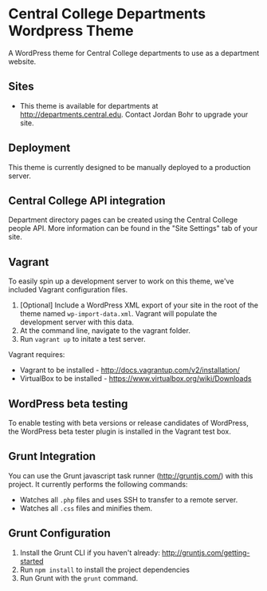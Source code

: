 Central College Departments Wordpress Theme
===================

A WordPress theme for Central College departments to use as a department website.

Sites
------------------
* This theme is available for departments at http://departments.central.edu. Contact Jordan Bohr to upgrade your site.

Deployment
------------------
This theme is currently designed to be manually deployed to a production server.

Central College API integration
------------------
Department directory pages can be created using the Central College people API. More information can be found in the "Site Settings" tab of your site.

Vagrant
------------------
To easily spin up a development server to work on this theme, we've included Vagrant configuration files.

1. [Optional] Include a WordPress XML export of your site in the root of the theme named `wp-import-data.xml`. Vagrant will populate the development server with this data.
2. At the command line, navigate to the vagrant folder.
3. Run `vagrant up` to initate a test server.

Vagrant requires:
* Vagrant to be installed - http://docs.vagrantup.com/v2/installation/
* VirtualBox to be installed - https://www.virtualbox.org/wiki/Downloads

WordPress beta testing
------------------
To enable testing with beta versions or release candidates of WordPress, the WordPress beta tester plugin is installed in the Vagrant test box. 

Grunt Integration
------------------
You can use the Grunt javascript task runner (http://gruntjs.com/) with this project. It currently performs the following commands:

* Watches all `.php` files and uses SSH to transfer to a remote server.
* Watches all `.css` files and minifies them.

Grunt Configuration
------------------

1. Install the Grunt CLI if you haven't already:  http://gruntjs.com/getting-started
2. Run `npm install` to install the project dependencies
3. Run Grunt with the `grunt` command.
